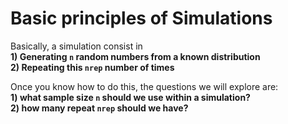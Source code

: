 # Basic principles of Simulations

Basically, a simulation consist in  
**1) Generating `n` random numbers from a known distribution**    
**2) Repeating this `nrep` number of times**  

Once you know how to do this, the questions we will explore are:   
**1) what sample size `n` should we use within a simulation?**  
**2) how many repeat `nrep` should we have?**  

